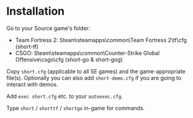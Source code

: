 # Installation

Go to your Source game's folder:

- Team Fortress 2: Steam\steamapps\common\Team Fortress 2\tf\cfg (short-tf)
- CSGO: Steam\steamapps\common\Counter-Strike Global Offensive\csgo\cfg (short-go & short-gog)

Copy `short.cfg` (applicable to all SE games) and the game-appropriate file(s). Optionally you can also add `short-demo.cfg` if you are going to interact with demos.

Add `exec short.cfg` etc. to your `autoexec.cfg`.

Type `short` / `shorttf` / `shortgo` in-game for commands.
